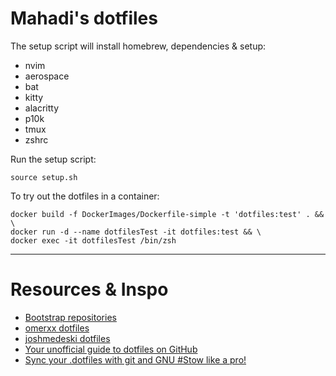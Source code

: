 # Mahadi's dotfiles

The setup script will install homebrew, dependencies & setup:
* nvim
* aerospace
* bat
* kitty
* alacritty
* p10k
* tmux
* zshrc

Run the setup script:
```
source setup.sh
```

To try out the dotfiles in a container:
```
docker build -f DockerImages/Dockerfile-simple -t 'dotfiles:test' . && \
docker run -d --name dotfilesTest -it dotfiles:test && \
docker exec -it dotfilesTest /bin/zsh
```

---
# Resources & Inspo
* [Bootstrap repositories](https://dotfiles.github.io/bootstrap/)
* [omerxx dotfiles](https://github.com/omerxx/dotfiles)
* [joshmedeski dotfiles](https://github.com/joshmedeski/dotfiles)
* [Your unofficial guide to dotfiles on GitHub](https://dotfiles.github.io)
* [Sync your .dotfiles with git and GNU #Stow like a pro!](https://www.youtube.com/watch?v=CFzEuBGPPPg)
